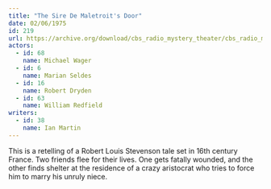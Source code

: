 ```yaml
---
title: "The Sire De Maletroit's Door"
date: 02/06/1975
id: 219
url: https://archive.org/download/cbs_radio_mystery_theater/cbs_radio_mystery_theater-0201-0250.zip/cbs_radio_mystery_theater-0201-0250%2Fcbsrmt_0219_the_sire_de_maletroits_door.mp3
actors:  
  - id: 68
    name: Michael Wager  
  - id: 6
    name: Marian Seldes  
  - id: 16
    name: Robert Dryden  
  - id: 63
    name: William Redfield
writers:  
  - id: 38
    name: Ian Martin
---
```

This is a retelling of a Robert Louis Stevenson tale set in 16th century France. Two friends flee for their lives. One gets fatally wounded, and the other finds shelter at the residence of a crazy aristocrat who tries to force him to marry his unruly niece.